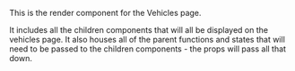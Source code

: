 This is the render component for the Vehicles page.

It includes all the children components that will all be displayed on the vehicles page. It also houses all of the parent functions and states that will need to be passed to the children components - the props will pass all that down.
